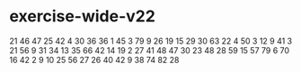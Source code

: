 # exercise-wide-v22
21
46
47
25
42
4
30
36
36
1
45
3
79
9
26
19
15
29
30
63
22
4
50
3
12
9
41
3
21
56
9
31
34
13
35
66
42
14
19
2
27
41
48
47
30
23
48
28
59
15
57
79
6
70
16
42
2
9
10
25
56
27
26
40
42
9
38
74
82
28
